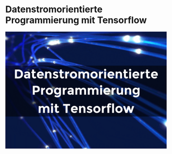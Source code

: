 # Datenstromorientierte Programmierung mit Tensorflow

[![first slide](media/first-slide.png "open slideshow")](https://slides.com/dargmuesli/datenstromorientierte-programmierung-mit-tensorflow/fullscreen)
